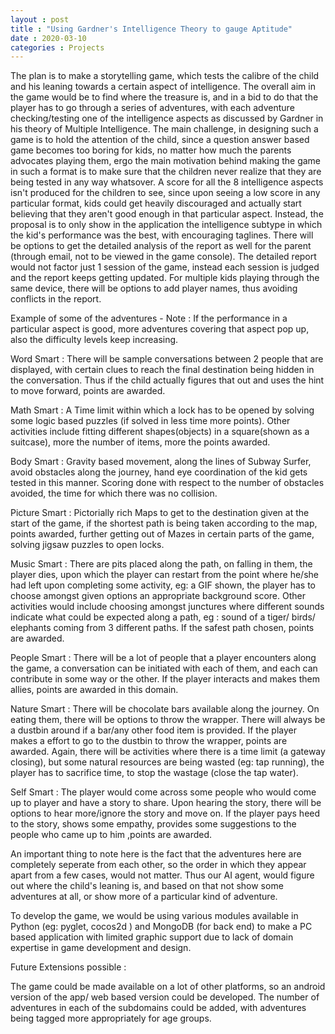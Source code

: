 ```yaml
---
layout : post
title : "Using Gardner's Intelligence Theory to gauge Aptitude"
date : 2020-03-10
categories : Projects
---
```


The plan is to make a storytelling game, which tests the calibre of the child and his leaning towards a certain aspect of intelligence. The overall aim in the game would be to find where the treasure is, and in a bid to do that the player has to go through a series of adventures, with each adventure checking/testing one of the intelligence aspects as discussed by Gardner in his theory of Multiple Intelligence. The main challenge, in designing such a game is to hold the attention of the child, since a question answer based game becomes too boring for kids, no matter how much the parents advocates playing them, ergo the main motivation behind making the game in such a format is to make sure that the children never realize that they are being tested in any way whatsover. A score for all the 8 intelligence aspects isn't produced for the children to see, since upon seeing a low score in any particular format, kids could get heavily discouraged and actually start believing that they aren't good enough in that particular aspect. Instead, the proposal is to only show in the application the intelligence subtype in which the kid's performance was the best, with encouraging taglines. There will be options to get the detailed analysis of the report as well for the parent (through email, not to be viewed in the game console). The detailed report would not factor just 1 session of the game, instead each session is judged and the report keeps getting updated. For multiple kids playing through the same device, there will be options to add player names, thus avoiding conflicts in the report.

Example of some of the adventures - Note : If the performance in a particular aspect is good, more adventures covering that aspect pop up, also the difficulty levels keep increasing.

Word Smart : There will be sample conversations between 2 people that are displayed, with certain clues to reach the final destination being hidden in the conversation. Thus if the child actually figures that out and uses the hint to move forward, points are awarded.

Math Smart : A Time limit within which a lock has to be opened by solving some logic based puzzles (if solved in less time more points). Other activities include fitting different shapes(objects) in a square(shown as a suitcase), more the number of items, more the points awarded.

Body Smart : Gravity based movement, along the lines of Subway Surfer, avoid obstacles along the journey, hand eye coordination of the kid gets tested in this manner. Scoring done with respect to the number of obstacles avoided, the time for which there was no collision.

Picture Smart : Pictorially rich Maps to get to the destination given at the start of the game, if the shortest path is being taken according to the map, points awarded, further getting out of Mazes in certain parts of the game, solving jigsaw puzzles to open locks.

Music Smart : There are pits placed along the path, on falling in them, the player dies, upon which the player can restart from the point where he/she had left upon completing some activity, eg: a GIF shown, the player has to choose amongst given options an appropriate background score. Other activities would include choosing amongst junctures where different sounds indicate what could be expected along a path, eg : sound of a tiger/ birds/ elephants coming from 3 different paths. If the safest path chosen, points are awarded.

People Smart : There will be a lot of people that a player encounters along the game, a conversation can be initiated with each of them, and each can contribute in some way or the other. If the player interacts and makes them allies, points are awarded in this domain.

Nature Smart : There will be chocolate bars available along the journey. On eating them, there will be options to throw the wrapper. There will always be a dustbin around if a bar/any other food item is provided. If the player makes a effort to go to the dustbin to throw the wrapper, points are awarded. Again, there will be activities where there is a time limit (a gateway closing), but some natural resources are being wasted (eg: tap running), the player has to sacrifice time, to stop the wastage (close the tap water).

Self Smart : The player would come across some people who would come up to player and have a story to share. Upon hearing the story, there will be options to hear more/ignore the story and move on. If the player pays heed to the story, shows some empathy, provides some suggestions to the people who came up to him ,points are awarded.

An important thing to note here is the fact that the adventures here are completely seperate from each other, so the order in which they appear apart from a few cases, would not matter. Thus our AI agent, would figure out where the child's leaning is, and based on that not show some adventures at all, or show more of a particular kind of adventure.

To develop the game, we would be using various modules available in Python (eg: pyglet, cocos2d ) and MongoDB (for back end) to make a PC based application with limited graphic support due to lack of domain expertise in game development and design.

Future Extensions possible :

The game could be made available on a lot of other platforms, so an android version of the app/ web based version could be developed.
The number of adventures in each of the subdomains could be added, with adventures being tagged more appropriately for age groups.